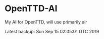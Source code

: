# OpenTTD-AI
My AI for OpenTTD, will use primarily air

Latest backup: Sun Sep 15 02:05:01 UTC 2019
